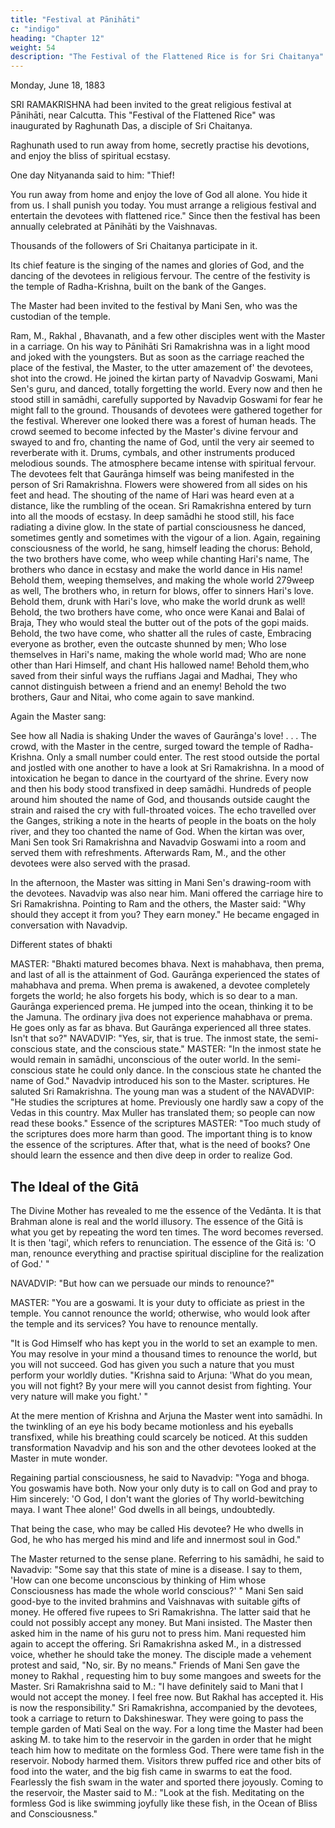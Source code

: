 ```yaml
---
title: "Festival at Pānihāti"
c: "indigo"
heading: "Chapter 12"
weight: 54
description: "The Festival of the Flattened Rice is for Sri Chaitanya"
---
```



Monday, June 18, 1883


SRI RAMAKRISHNA had been invited to the great religious festival at Pānihāti, near Calcutta. This "Festival of the Flattened Rice" was inaugurated by Raghunath Das, a disciple of Sri Chaitanya.

Raghunath used to run away from home,  secretly practise his devotions, and enjoy the bliss of spiritual ecstasy. 

One day Nityananda said to him: "Thief! 

You run away from home and enjoy the love of God all alone. You hide it from us. I shall punish you today. You must arrange a religious festival and entertain the devotees with flattened rice." Since then the festival has been
annually celebrated at Pānihāti by the Vaishnavas. 

Thousands of the followers of Sri Chaitanya participate in it. 

Its chief feature is the singing of the names and glories of God, and the dancing of the devotees in religious fervour. The centre of the festivity is
the temple of Radha-Krishna, built on the bank of the Ganges.

The Master had been invited to the festival by Mani Sen, who was the custodian of the
temple. 

Ram, M., Rakhal , Bhavanath, and a few other disciples went with the Master in
a carriage. On his way to Pānihāti Sri Ramakrishna was in a light mood and joked with
the youngsters. But as soon as the carriage reached the place of the festival, the
Master, to the utter amazement of' the devotees, shot into the crowd. He joined the
kirtan party of Navadvip Goswami, Mani Sen's guru, and danced, totally forgetting the
world. Every now and then he stood still in samādhi, carefully supported by Navadvip
Goswami for fear he might fall to the ground. Thousands of devotees were gathered
together for the festival. Wherever one looked there was a forest of human heads. The
crowd seemed to become infected by the Master's divine fervour and swayed to and fro,
chanting the name of God, until the very air seemed to reverberate with it. Drums,
cymbals, and other instruments produced melodious sounds. The atmosphere became
intense with spiritual fervour. The devotees felt that Gaurānga himself was being
manifested in the person of Sri Ramakrishna. Flowers were showered from all sides on
his feet and head. The shouting of the name of Hari was heard even at a distance, like
the rumbling of the ocean.
Sri Ramakrishna entered by turn into all the moods of ecstasy. In deep samādhi he
stood still, his face radiating a divine glow. In the state of partial consciousness he
danced, sometimes gently and sometimes with the vigour of a lion. Again, regaining
consciousness of the world, he sang, himself leading the chorus:
Behold, the two brothers have come, who weep while chanting
Hari's name,
The brothers who dance in ecstasy and make the world dance
in His name!
Behold them, weeping themselves, and making the whole world
279weep as well,
The brothers who, in return for blows, offer to sinners Hari's
love.
Behold them, drunk with Hari's love, who make the world
drunk as well!
Behold, the two brothers have come, who once were Kanai and
Balai of Braja,
They who would steal the butter out of the pots of the gopi
maids.
Behold, the two have come, who shatter all the rules of caste,
Embracing everyone as brother, even the outcaste shunned by
men;
Who lose themselves in Hari's name, making the whole world
mad;
Who are none other than Hari Himself, and chant His hallowed
name!
Behold them,who saved from their sinful ways the ruffians
Jagai and Madhai,
They who cannot distinguish between a friend and an enemy!
Behold the two brothers, Gaur and Nitai, who come again to
save mankind.

Again the Master sang:

See how all Nadia is shaking
Under the waves of Gaurānga's love! . . .
The crowd, with the Master in the centre, surged toward the temple of Radha-Krishna.
Only a small number could enter. The rest stood outside the portal and jostled with one
another to have a look at Sri Ramakrishna. In a mood of intoxication he began to dance
in the courtyard of the shrine. Every now and then his body stood transfixed in deep
samādhi. Hundreds of people around him shouted the name of God, and thousands
outside caught the strain and raised the cry with full-throated voices. The echo travelled
over the Ganges, striking a note in the hearts of people in the boats on the holy river,
and they too chanted the name of God.
When the kirtan was over, Mani Sen took Sri Ramakrishna and Navadvip Goswami into a
room and served them with refreshments. Afterwards Ram, M., and the other devotees
were also served with the prasad.

In the afternoon, the Master was sitting in Mani Sen's drawing-room with the devotees.
Navadvip was also near him. Mani offered the carriage hire to Sri Ramakrishna.
Pointing to Ram and the others, the Master said: "Why should they accept it from you?
They earn money." He became engaged in conversation with Navadvip.

Different states of bhakti

MASTER: "Bhakti matured becomes bhava. Next is mahabhava, then prema, and last of
all is the attainment of God. Gaurānga experienced the states of mahabhava and
prema. When prema is awakened, a devotee completely forgets the world; he also
forgets his body, which is so dear to a man. Gaurānga experienced prema. He jumped
into the ocean, thinking it to be the Jamuna. The ordinary jiva does not experience
mahabhava or prema. He goes only as far as bhava. But Gaurānga experienced all
three states. Isn't that so?"
NAVADVIP: "Yes, sir, that is true. The inmost state, the semi-conscious state, and the
conscious state."
MASTER: "In the inmost state he would remain in samādhi, unconscious of the outer
world. In the semi-conscious state he could only dance. In the conscious state he
chanted the name of God."
Navadvip introduced his son to the Master.
scriptures. He saluted Sri Ramakrishna.
The young man was a student of the
NAVADVIP: "He studies the scriptures at home. Previously one hardly saw a copy of the
Vedas in this country. Max Muller has translated them; so people can now read these
books."
Essence of the scriptures
MASTER: "Too much study of the scriptures does more harm than good. The important
thing is to know the essence of the scriptures. After that, what is the need of books?
One should learn the essence and then dive deep in order to realize God.




## The Ideal of the Gitā

The Divine Mother has revealed to me the essence of the Vedānta. It is that Brahman alone is real and the world illusory. The essence of the Gitā is what you get by repeating the word ten times. The word becomes reversed. It is then 'tagi', which refers to
renunciation. The essence of the Gitā is: 'O man, renounce everything and practise
spiritual discipline for the realization of God.' "

NAVADVIP: "But how can we persuade our minds to renounce?"

MASTER: "You are a goswami. It is your duty to officiate as priest in the temple. You
cannot renounce the world; otherwise, who would look after the temple and its services?
You have to renounce mentally.

"It is God Himself who has kept you in the world to set an example to men. You may
resolve in your mind a thousand times to renounce the world, but you will not succeed.
God has given you such a nature that you must perform your worldly duties.
"Krishna said to Arjuna: 'What do you mean, you will not fight? By your mere will you
cannot desist from fighting. Your very nature will make you fight.' "

At the mere mention of Krishna and Arjuna the Master went into samādhi. In the twinkling of an eye his body became motionless and his eyeballs transfixed, while his breathing could scarcely be noticed. At this sudden transformation Navadvip and his son
and the other devotees looked at the Master in mute wonder.

Regaining partial consciousness, he said to Navadvip: "Yoga and bhoga. You goswamis have both. Now your only duty is to call on God and pray to Him sincerely: 'O God, I don't want the glories of Thy world-bewitching maya. I want Thee alone!' God dwells in
all beings, undoubtedly. 

That being the case, who may be called His devotee? He who dwells in God, he who has merged his mind and life and innermost soul in God." 

The Master returned to the sense plane. Referring to his samādhi, he said to Navadvip:
"Some say that this state of mine is a disease. I say to them, 'How can one become
unconscious by thinking of Him whose Consciousness has made the whole world
conscious?' "
Mani Sen said good-bye to the invited brahmins and Vaishnavas with suitable gifts of
money. He offered five rupees to Sri Ramakrishna. The latter said that he could not
possibly accept any money. But Mani insisted. The Master then asked him in the name
of his guru not to press him. Mani requested him again to accept the offering. Sri
Ramakrishna asked M., in a distressed voice, whether he should take the money. The
disciple made a vehement protest and said, "No, sir. By no means."
Friends of Mani Sen gave the money to Rakhal , requesting him to buy some mangoes
and sweets for the Master. Sri Ramakrishna said to M.: "I have definitely said to Mani
that I would not accept the money. I feel free now. But Rakhal has accepted it. His is
now the responsibility."
Sri Ramakrishna, accompanied by the devotees, took a carriage to return to
Dakshineswar. They were going to pass the temple garden of Mati Seal on the way. For
a long time the Master had been asking M. to take him to the reservoir in the garden in
order that he might teach him how to meditate on the formless God. There were tame
fish in the reservoir. Nobody harmed them. Visitors threw puffed rice and other bits of
food into the water, and the big fish came in swarms to eat the food. Fearlessly the fish
swam in the water and sported there joyously.
Coming to the reservoir, the Master said to M.: "Look at the fish. Meditating on the
formless God is like swimming joyfully like these fish, in the Ocean of Bliss and
Consciousness."
